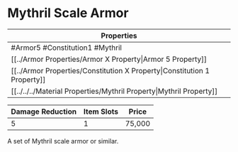 # Mythril Scale Armor

| Properties                                                               |
| ------------------------------------------------------------------------ |
| #Armor5 #Constitution1 #Mythril                                          |
| [[../Armor Properties/Armor X Property\|Armor 5 Property]]               |
| [[../Armor Properties/Constitution X Property\|Constitution 1 Property]] |
| [[../../../Material Properties/Mythril Property\|Mythril Property]]      |


| Damage Reduction | Item Slots | Price  |
| ---------------- | ---------- | ------ |
| 5                | 1          | 75,000 |

A set of Mythril scale armor or similar.